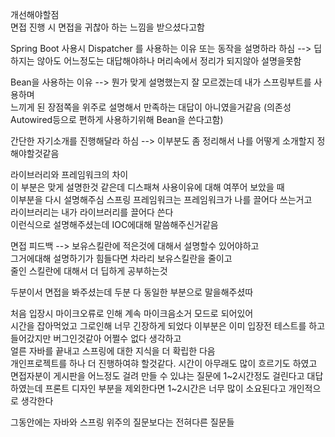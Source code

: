 개선해야할점  
면접 진행 시 면접을 귀찮아 하는 느낌을 받으셨다고함  

Spring Boot 사용시 Dispatcher 를 사용하는 이유
또는 동작을 설명하라 하심
--> 딥하지는 않아도 어느정도는 대답해야하나 머리속에서 정리가 되지않아 설명을못함  

Bean을 사용하는 이유
--> 뭔가 맞게 설명했는지 잘 모르겠는데 내가 스프링부트를 사용하며  
느끼게 된 장점쪽을 위주로 설명해서 만족하는 대답이 아니였을거같음
(의존성 Autowired등으로 편하게 사용하기위해 Bean을 쓴다고함)

간단한 자기소개를 진행해달라 하심
--> 이부분도 좀 정리해서 나를 어떻게 소개할지 정해야할것같음

라이브러리와 프레임워크의 차이  
이 부분은 맞게 설명한것 같은데 디스패쳐 사용이유에 대해 여쭈어 보았을 때  
이부분을 다시 설명해주심
스프링 프레임워크는 프레임워크가 나를 끌어다 쓰는거고  
라이브러리는 내가 라이브러리를 끌어다 쓴다  
이런식으로 설명해주셨는데 IOC에대해 말씀해주신거같음

면접 피드백
--> 보유스킬란에 적은것에 대해서 설명할수 있어야하고  
그거에대해 설명하기가 힘들다면 차라리 보유스킬란을 줄이고  
줄인 스킬란에 대해서 더 딥하게 공부하는것

두분이서 면접을 봐주셨는데 두분 다 동일한 부분으로 말을해주셨따

처음 입장시 마이크오류로 인해 계속 마이크음소거 모드로 되어있어  
시간을 잡아먹었고 그로인해 너무 긴장하게 되었다
이부분은 이미 입장전 테스트를 하고 들어갔지만 버그인것같아 어쩔수 없다 생각하고  
얼른 자바를 끝내고 스프링에 대한 지식을 더 확립한 다음  
개인프로젝트를 하나 더 진행하여햐 할것같다.
시간이 아무래도 많이 흐르기도 하였고 면접자분이 게시판을 어느정도 걸려 만들 수 있냐는 질문에
1~2시간정도 걸린다고 대답하였는데 프론트 디자인 부분을 제외한다면 1~2시간은 너무 많이 소요된다고 개인적으로 생각한다

그동안에는 자바와 스프링 위주의 질문보다는 전혀다른 질문들